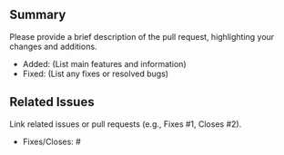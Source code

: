 ## Summary
Please provide a brief description of the pull request, highlighting your changes and additions.

- Added: (List main features and information)
- Fixed: (List any fixes or resolved bugs)

## Related Issues
Link related issues or pull requests (e.g., Fixes #1, Closes #2).
- Fixes/Closes: #
